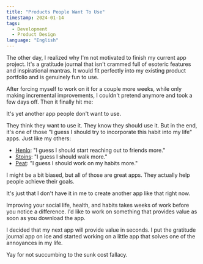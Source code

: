 ```yaml
---
title: "Products People Want To Use"
timestamp: 2024-01-14
tags:
  - Development
  - Product Design
language: "English"
---
```


The other day, I realized why I'm not motivated to finish my current app project. It's a gratitude journal that isn't crammed full of esoteric features and inspirational mantras. It would fit perfectly into my existing product portfolio and is genuinely fun to use.

After forcing myself to work on it for a couple more weeks, while only making incremental improvements, I couldn't pretend anymore and took a few days off. Then it finally hit me:

It's yet another app people don't want to use.

They think they want to use it. They know they should use it. But in the end, it's one of those "I guess I should try to incorporate this habit into my life" apps. Just like my others:

- [Henlo](https://tiptop.software/henlo): "I guess I should start reaching out to friends more."
- [Stoins](https://tiptop.software/stoins): "I guess I should walk more."
- [Peat](https://tiptop.software/peat): "I guess I should work on my habits more."

I might be a bit biased, but all of those are great apps. They actually help people achieve their goals.

It's just that I don't have it in me to create another app like that right now.

Improving your social life, health, and habits takes weeks of work before you notice a difference. I'd like to work on something that provides value as soon as you download the app.

I decided that my next app will provide value in seconds. I put the gratitude journal app on ice and started working on a little app that solves one of the annoyances in my life.

Yay for not succumbing to the sunk cost fallacy.
